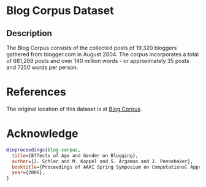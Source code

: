 # Blog Corpus Dataset

## Description

The Blog Corpus consists of the collected posts of 19,320 bloggers gathered from blogger.com in August 2004. The corpus incorporates a total of 681,288 posts and over 140 million words - or approximately 35 posts and 7250 words per person.


# References
The original location of this dataset is at
[Blog Corpus](https://www.kaggle.com/datasets/rtatman/blog-authorship-corpus).

# Acknowledge

```bibtex
@inproceedings{blog-corpus,
  title={Effects of Age and Gender on Blogging},
  author={J. Schler and M. Koppel and S. Argamon and J. Pennebaker},
  booktitle={Proceedings of AAAI Spring Symposium on Computational Approaches for Analyzing Weblogs},
  year={2006},
}
```